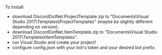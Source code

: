 To Install:
- download DiscordDotNet.ProjectTemplate.zip to "Documents\Visual Studio 2017\Templates\ProjectTemplates" (maybe be slightly different depending on version).
- download DiscordDotNet.ItemTemplate.zip to "Documents\Visual Studio 2017\Templates\ItemTemplates".
- run Visual Studio and create your project!
- configure config.json with your bot's token and your desired bot prefix.
